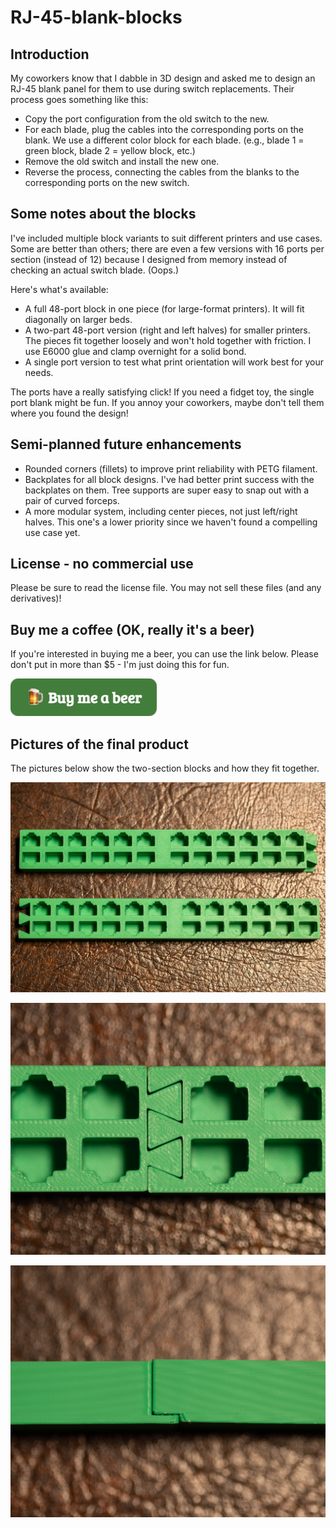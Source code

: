 # RJ-45-blank-blocks
## Introduction
My coworkers know that I dabble in 3D design and asked me to design an RJ-45 blank panel for them to use during switch replacements. Their process goes something like this:
- Copy the port configuration from the old switch to the new.
- For each blade, plug the cables into the corresponding ports on the blank. We use a different color block for each blade. (e.g., blade 1 = green block, blade 2 = yellow block, etc.)
- Remove the old switch and install the new one.
- Reverse the process, connecting the cables from the blanks to the corresponding ports on the new switch.

## Some notes about the blocks
I've included multiple block variants to suit different printers and use cases. Some are better than others; there are even a few versions with 16 ports per section (instead of 12) because I designed from memory instead of checking an actual switch blade. (Oops.)

Here's what's available:
- A full 48-port block in one piece (for large-format printers). It will fit diagonally on larger beds.
- A two-part 48-port version (right and left halves) for smaller printers. The pieces fit together loosely and won't hold together with friction. I use E6000 glue and clamp overnight for a solid bond.
- A single port version to test what print orientation will work best for your needs.

The ports have a really satisfying click! If you need a fidget toy, the single port blank might be fun. If you annoy your coworkers, maybe don't tell them where you found the design!

## Semi-planned future enhancements
- Rounded corners (fillets) to improve print reliability with PETG filament.
- Backplates for all block designs. I've had better print success with the backplates on them. Tree supports are super easy to snap out with a pair of curved forceps.
- A more modular system, including center pieces, not just left/right halves. This one's a lower priority since we haven't found a compelling use case yet.

## License - no commercial use
Please be sure to read the license file. You may not sell these files (and any derivatives)!

## Buy me a coffee (OK, really it's a beer)
If you're interested in buying me a beer, you can use the link below. Please don't put in more than $5 - I'm just doing this for fun.

[!["Buy Me A Coffee"](./pictures/buymeabeer.png)](https://coff.ee/blackmagic1804)

## Pictures of the final product
The pictures below show the two-section blocks and how they fit together.

![Two green 3D-printed terminal blocks for RJ-45 connectors. Each block features eight standard RJ-45 port openings. The blocks are designed to interlock securely, creating a larger panel or custom network connection solution. The interlocking mechanism is visible, demonstrating the potential for creating multi-port assemblies. The models are available for download and modification.](./pictures/2025-06-18-221831.jpg)

![Close-up of two green 3D-printed terminal block sections joined together, demonstrating how the design overcomes size limitations for 3D printing.](./pictures/2025-06-18-221854-2.jpg)

![A side view of two green 3D-printed terminal block sections, showcasing the interlocking joint designed to overcome size limitations for 3D printing. The dovetail-style connection is visible, demonstrating a secure and relatively precise fit.](./pictures/2025-06-18-221907.jpg)